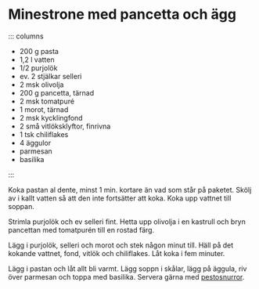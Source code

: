 # Minestrone med pancetta och ägg

::: columns

- 200 g pasta
- 1,2 l vatten
- 1/2 purjolök
- ev. 2 stjälkar selleri
- 2 msk olivolja
- 200 g pancetta, tärnad
- 2 msk tomatpuré
- 1 morot, tärnad
- 2 msk kycklingfond
- 2 små vitlöksklyftor, finrivna
- 1 tsk chiliflakes
- 4 äggulor
- parmesan
- basilika

:::

Koka pastan al dente, minst 1 min. kortare än vad som står på paketet. Skölj av i kallt
vatten så att den inte fortsätter att koka. Koka upp vattnet till soppan.

Strimla purjolök och ev selleri fint. Hetta upp olivolja i en kastrull och bryn pancettan
med tomatpurén till en rostad färg.

Lägg i purjolök, selleri och morot och stek någon minut till. Häll på det kokande vattnet,
fond, vitlök och chiliflakes. Låt koka i fem minuter.

Lägg i pastan och låt allt bli varmt. Lägg soppn i skålar, lägg på äggula, riv över
parmesan och toppa med basilika. Servera gärna med [pestosnurror](../Bakat/pestosnurror.html).